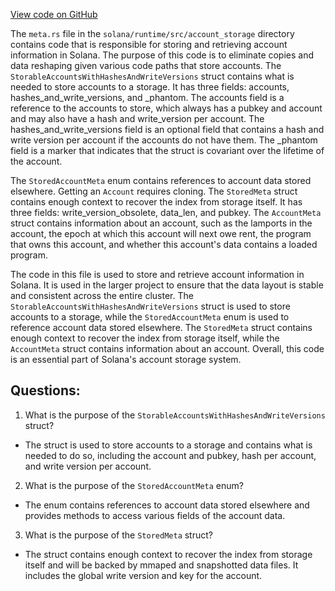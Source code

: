 [View code on GitHub](https://github.com/solana-labs/solana/blob/master/runtime/src/account_storage/meta.rs)

The `meta.rs` file in the `solana/runtime/src/account_storage` directory contains code that is responsible for storing and retrieving account information in Solana. The purpose of this code is to eliminate copies and data reshaping given various code paths that store accounts. The `StorableAccountsWithHashesAndWriteVersions` struct contains what is needed to store accounts to a storage. It has three fields: accounts, hashes_and_write_versions, and _phantom. The accounts field is a reference to the accounts to store, which always has a pubkey and account and may also have a hash and write_version per account. The hashes_and_write_versions field is an optional field that contains a hash and write version per account if the accounts do not have them. The _phantom field is a marker that indicates that the struct is covariant over the lifetime of the account.

The `StoredAccountMeta` enum contains references to account data stored elsewhere. Getting an `Account` requires cloning. The `StoredMeta` struct contains enough context to recover the index from storage itself. It has three fields: write_version_obsolete, data_len, and pubkey. The `AccountMeta` struct contains information about an account, such as the lamports in the account, the epoch at which this account will next owe rent, the program that owns this account, and whether this account's data contains a loaded program.

The code in this file is used to store and retrieve account information in Solana. It is used in the larger project to ensure that the data layout is stable and consistent across the entire cluster. The `StorableAccountsWithHashesAndWriteVersions` struct is used to store accounts to a storage, while the `StoredAccountMeta` enum is used to reference account data stored elsewhere. The `StoredMeta` struct contains enough context to recover the index from storage itself, while the `AccountMeta` struct contains information about an account. Overall, this code is an essential part of Solana's account storage system.
## Questions: 
 1. What is the purpose of the `StorableAccountsWithHashesAndWriteVersions` struct?
- The struct is used to store accounts to a storage and contains what is needed to do so, including the account and pubkey, hash per account, and write version per account.

2. What is the purpose of the `StoredAccountMeta` enum?
- The enum contains references to account data stored elsewhere and provides methods to access various fields of the account data.

3. What is the purpose of the `StoredMeta` struct?
- The struct contains enough context to recover the index from storage itself and will be backed by mmaped and snapshotted data files. It includes the global write version and key for the account.